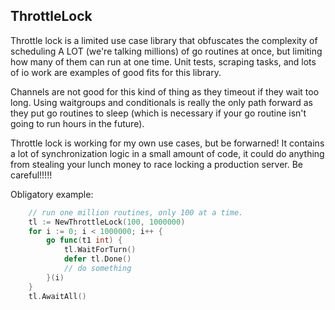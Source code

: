 ThrottleLock
------------
Throttle lock is a limited use case library that obfuscates the complexity of scheduling A LOT (we're talking millions) of go routines at once, but limiting how many of them can run at one time. Unit tests, scraping tasks, and lots of io work are examples of good fits for this library.

Channels are not good for this kind of thing as they timeout if they wait too long. Using waitgroups and conditionals is really the only path forward as they put go routines to sleep (which is necessary if your go routine isn't going to run hours in the future).

Throttle lock is working for my own use cases, but be forwarned! It contains a lot of synchronization logic in a small amount of code, it could do anything from stealing your lunch money to race locking a production server. Be careful!!!!!

Obligatory example:
```go
	// run one million routines, only 100 at a time.
	tl := NewThrottleLock(100, 1000000)
	for i := 0; i < 1000000; i++ {
		go func(t1 int) {
			tl.WaitForTurn()
			defer tl.Done()
			// do something
		}(i)
	}
	tl.AwaitAll()
```